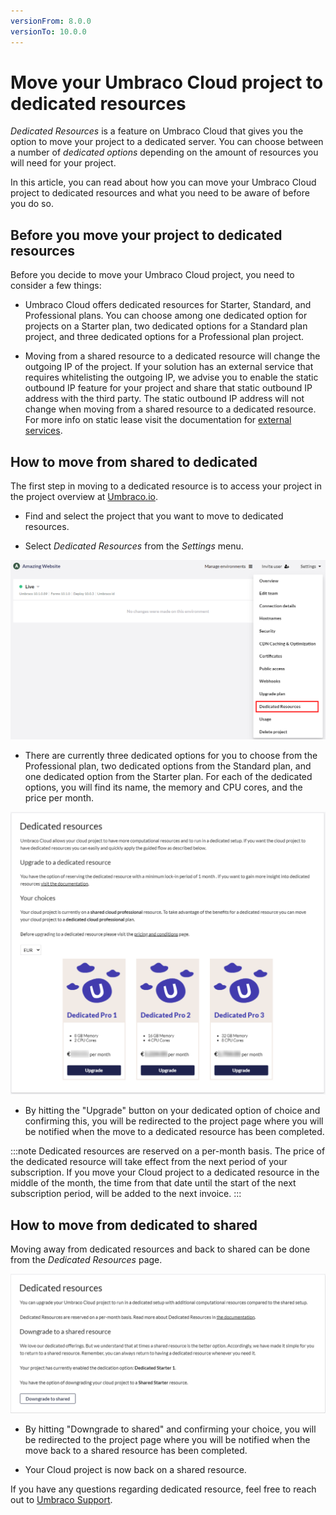 ```yaml
---
versionFrom: 8.0.0
versionTo: 10.0.0
---
```


# Move your Umbraco Cloud project to dedicated resources

*Dedicated Resources* is a feature on Umbraco Cloud that gives you the option to move your project to a dedicated server. You can choose between a number of *dedicated options* depending on the amount of resources you will need for your project.

In this article, you can read about how you can move your Umbraco Cloud project to dedicated resources and what you need to be aware of before you do so.

## Before you move your project to dedicated resources

Before you decide to move your Umbraco Cloud project, you need to consider a few things:

- Umbraco Cloud offers dedicated resources for Starter, Standard, and Professional plans. You can choose among one dedicated option for projects on a Starter plan, two dedicated options for a Standard plan project, and three dedicated options for a Professional plan project.

- Moving from a shared resource to a dedicated resource will change the outgoing IP of the project. If your solution has an external service that requires whitelisting the outgoing IP, we advise you to enable the static outbound IP feature for your project and share that static outbound IP address with the third party. The static outbound IP address will not change when moving from a shared resource to a dedicated resource. For more info on static lease visit the documentation for [external services](https://our.umbraco.com/documentation/Umbraco-Cloud/Set-Up/External-Services/).


## How to move from shared to dedicated

The first step in moving to a dedicated resource is to access your project in the project overview at [Umbraco.io](https://www.s1.umbraco.io/projects).

- Find and select the project that you want to move to dedicated resources.

- Select *Dedicated Resources* from the *Settings* menu.

![Upgrade plan step 1a](images/Step1a.png)

- There are currently three dedicated options for you to choose from the Professional plan, two dedicated options from the Standard plan, and one dedicated option from the Starter plan. For each of the dedicated options, you will find its name, the memory and CPU cores, and the price per month.

![Upgrade plan step 2a](images/Step2a.png)

- By hitting the "Upgrade" button on your dedicated option of choice and confirming this, you will be redirected to the project page where you will be notified when the move to a dedicated resource has been completed.

:::note 
Dedicated resources are reserved on a per-month basis.
The price of the dedicated resource will take effect from the next period of your subscription.
If you move your Cloud project to a dedicated resource in the middle of the month, the time from that date until the start of the next subscription period, will be added to the next invoice. 
:::

## How to move from dedicated to shared

Moving away from dedicated resources and back to shared can be done from the *Dedicated Resources* page.

![Downgrade](images/DowngradeA.png)

- By hitting "Downgrade to shared" and confirming your choice, you will be redirected to the project page where you will be notified when the move back to a shared resource has been completed.

- Your Cloud project is now back on a shared resource.

If you have any questions regarding dedicated resource, feel free to reach out to [Umbraco Support](mailto:contact@umbraco.com).
